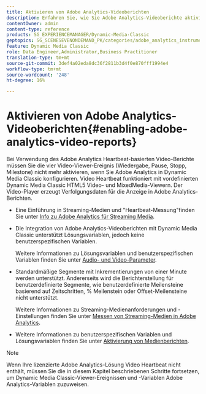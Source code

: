 ```yaml
---
title: Aktivieren von Adobe Analytics-Videoberichten
description: Erfahren Sie, wie Sie Adobe Analytics-Videoberichte aktivieren.
contentOwner: admin
content-type: reference
products: SG_EXPERIENCEMANAGER/Dynamic-Media-Classic
geptopics: SG_SCENESEVENONDEMAND_PK/categories/adobe_analytics_instrumentation_kit
feature: Dynamic Media Classic
role: Data Engineer,Administrator,Business Practitioner
translation-type: tm+mt
source-git-commit: 3def4a02eda8dc36f2811b3d4f0e870fff1994e4
workflow-type: tm+mt
source-wordcount: '248'
ht-degree: 16%

---
```



# Aktivieren von Adobe Analytics-Videoberichten{#enabling-adobe-analytics-video-reports}

Bei Verwendung des Adobe Analytics Heartbeat-basierten Video-Berichte müssen Sie die vier Video-Viewer-Ereignis (Wiedergabe, Pause, Stopp, Milestone) nicht mehr aktivieren, wenn Sie Adobe Analytics in Dynamic Media Classic konfigurieren. Video Heartbeat funktioniert mit vordefinierten Dynamic Media Classic HTML5 Video- und MixedMedia-Viewern. Der Video-Player erzeugt Verfolgungsdaten für die Anzeige in Adobe Analytics-Berichten.

* Eine Einführung in Streaming-Medien und &quot;Heartbeat-Messung&quot;finden Sie unter [Info zu Adobe Analytics für Streaming Media](https://experienceleague.adobe.com/docs/media-analytics/using/media-overview.html#about-adobe-analytics-for-streaming-media).

* Die Integration von Adobe Analytics-Videoberichten mit Dynamic Media Classic unterstützt Lösungsvariablen, jedoch keine benutzerspezifischen Variablen.

   Weitere Informationen zu Lösungsvariablen und benutzerspezifischen Variablen finden Sie unter [Audio- und Video-Parameter](https://experienceleague.adobe.com/docs/media-analytics/using/metrics-and-metadata/audio-video-parameters.html#metrics-and-metadata).

* Standardmäßige Segmente mit Inkrementierungen von einer Minute werden unterstützt. Andererseits wird die Berichterstellung für benutzerdefinierte Segmente, wie benutzerdefinierte Meilensteine basierend auf Zeitschritten, % Meilenstein oder Offset-Meilensteine nicht unterstützt.

   Weitere Informationen zu Streaming-Medienanforderungen und -Einstellungen finden Sie unter [Messen von Streaming-Medien in Adobe Analytics](https://experienceleague.adobe.com/docs/media-analytics/using/media-overview.html).

* Weitere Informationen zu benutzerspezifischen Variablen und Lösungsvariablen finden Sie unter [Aktivierung von Medienberichten](https://experienceleague.adobe.com/docs/media-analytics/using/media-reports/media-reports-enable.html?lang=en#media-reports).

>[!NOTE]
>
>Wenn Ihre lizenzierte Adobe Analytics-Lösung Video Heartbeat nicht enthält, müssen Sie die in diesem Kapitel beschriebenen Schritte fortsetzen, um Dynamic Media Classic-Viewer-Ereignissen und -Variablen Adobe Analytics-Variablen zuzuweisen.

